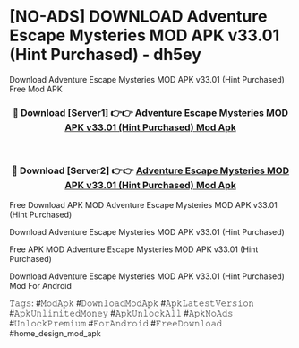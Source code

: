 # [NO-ADS] DOWNLOAD Adventure Escape Mysteries MOD APK v33.01 (Hint Purchased) - dh5ey
Download Adventure Escape Mysteries MOD APK v33.01 (Hint Purchased) Free Mod APK

<div align="center">
<h3>🔴 Download [Server1] 👉👉 <a href="https://apk-comot.site?title=Adventure_Escape_Mysteries_MOD_APK_v33.01_(Hint_Purchased)">Adventure Escape Mysteries MOD APK v33.01 (Hint Purchased) Mod Apk</a></h3><br>

<h3>🔴 Download [Server2] 👉👉 <a href="https://apk-comot.site?title=Adventure_Escape_Mysteries_MOD_APK_v33.01_(Hint_Purchased)">Adventure Escape Mysteries MOD APK v33.01 (Hint Purchased) Mod Apk</a></h3>
</div>


Free Download APK MOD Adventure Escape Mysteries MOD APK v33.01 (Hint Purchased)

Download Adventure Escape Mysteries MOD APK v33.01 (Hint Purchased) 

Free APK MOD Adventure Escape Mysteries MOD APK v33.01 (Hint Purchased) 

Download Adventure Escape Mysteries MOD APK v33.01 (Hint Purchased) Mod For Android

𝚃𝚊𝚐𝚜: #𝙼𝚘𝚍𝙰𝚙𝚔 #𝙳𝚘𝚠𝚗𝚕𝚘𝚊𝚍𝙼𝚘𝚍𝙰𝚙𝚔 #𝙰𝚙𝚔𝙻𝚊𝚝𝚎𝚜𝚝𝚅𝚎𝚛𝚜𝚒𝚘𝚗 #𝙰𝚙𝚔𝚄𝚗𝚕𝚒𝚖𝚒𝚝𝚎𝚍𝙼𝚘𝚗𝚎𝚢 #𝙰𝚙𝚔𝚄𝚗𝚕𝚘𝚌𝚔𝙰𝚕𝚕 #𝙰𝚙𝚔𝙽𝚘𝙰𝚍𝚜 #𝚄𝚗𝚕𝚘𝚌𝚔𝙿𝚛𝚎𝚖𝚒𝚞𝚖 #𝙵𝚘𝚛𝙰𝚗𝚍𝚛𝚘𝚒𝚍 #𝙵𝚛𝚎𝚎𝙳𝚘𝚠𝚗𝚕𝚘𝚊𝚍 #home_design_mod_apk
